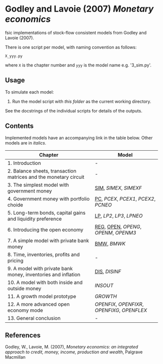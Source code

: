 # Godley and Lavoie (2007) *Monetary economics*

fsic implementations of stock-flow consistent models from Godley and Lavoie
(2007).

There is one script per model, with naming convention as follows:

	X_yyy.py

where `X` is the chapter number and `yyy` is the model name e.g. '3_sim.py'.


## Usage

To simulate each model:

1. Run the model script with *this folder* as the current working directory.

See the docstrings of the individual scripts for details of the outputs.


## Contents

Implemented models have an accompanying link in the table below. Other models
are in *italics*.

| Chapter                                                           | Model                                                          |
| ----------------------------------------------------------------- | -------------------------------------------------------------- |
|  1. Introduction                                                  | -                                                              |
|  2. Balance sheets, transaction matrices and the monetary circuit | -                                                              |
|  3. The simplest model with government money                      | [SIM](3_sim.py), *SIMEX*, *SIMEXF*                             |
|  4. Government money with portfolio choide                        | [PC](4_pc.py), *PCEX*, *PCEX1*, *PCEX2*, *PCNEO*               |
|  5. Long-term bonds, capital gains and liquidity preference       | [LP](5_lp1.py), *LP2*, *LP3*, *LPNEO*                          |
|  6. Introducing the open economy                                  | [REG](6_reg.py), [OPEN](6_open.py), *OPENG*, *OPENM*, *OPENM3* |
|  7. A simple model with private bank money                        | [BMW](7_bmw.py), *BMWK*                                        |
|  8. Time, inventories, profits and pricing                        | -                                                              |
|  9. A model with private bank money, inventories and inflation    | [DIS](9_dis.py), *DISINF*                                      |
| 10. A model with both inside and outside money                    | *INSOUT*                                                       |
| 11. A growth model prototype                                      | *GROWTH*                                                       |
| 12. A more advanced open economy mode                             | *OPENFIX*, *OPENFIXR*, *OPENFIXG*, *OPENFLEX*                  |
| 13. General conclusion                                            | -                                                              |


## References

Godley, W., Lavoie, M. (2007),
*Monetary economics: an integrated approach to
credit, money, income, production and wealth*,
Palgrave Macmillan
